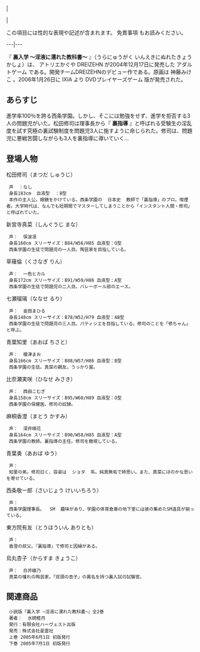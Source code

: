 |

|

この項目には性的な表現や記述が含まれます。  免責事項  もお読みください。  
  
---|---  
  
『 **裏入学 〜淫液に濡れた教科書〜** 』（うらにゅうがく いんえきにぬれたきょうかしょ）は、  アトリエかぐや DREIZEHN
が2004年12月17日に発売した  アダルトゲーム  である。開発チームDREIZEHNのデビュー作である。原画は  神藤みけこ
。2006年1月26日に  IXIA  より  DVDプレイヤーズゲーム  版が発売された。

##  あらすじ  

進学率100％を誇る西条学園。しかし、そこには勉強をせず、進学を拒否する3人の問題児がいた。松田修司は理事長から『 **裏指導**
』と呼ばれる受験生の淫乱度を試す究極の裏試験制度を問題児3人に施すように命じられた。修司は、問題児に悪戦苦闘しながらも3人を裏指導に導いていく…

##  登場人物  

松田修司（まつだ しゅうじ）

     声  ：なし 
     身長183cm  血液型  ：B型 
     本作の主人公。眼鏡をかけている。西条学園の  日本史  教師で「裏指導」のプロ。喫煙者。大学時代は、なんでも短期間でマスターしてしまうことから「インスタント人間・修司」と呼ばれていた。 

新宮寺真菜（しんぐうじ まな）

     声：  保波凛 
     身長160cm スリーサイズ：B84/W56/H85 血液型：O型 
     西条学園の生徒で問題児の一人目。陶芸家を目指している。 

草薙倫（くさなぎ りん）

     声：  一色ヒカル 
     身長172cm スリーサイズ：B91/W59/H86 血液型：A型 
     西条学園の生徒で問題児の二人目。バレーボール部のエース。 

七瀬瑠璃（ななせ るり）

     声：  金田まひる 
     身長148cm スリーサイズ：B78/W52/H79 血液型：AB型 
     西条学園の生徒で問題児の三人目。パティシエを目指している。修司のことを「修ちゃん」と呼ぶ。 

青葉知里（あおば ちさと）

     声：  榎津まお 
     身長166cm スリーサイズ：B88/W57/H86 血液型：B型 
     西条学園の生徒。真菜の親友。うっかり屋。 

比奈瀬実咲（ひなせ みさき）

     声：  西田こむぎ 
     身長158cm スリーサイズ：B95/W60/H89 血液型：O型 
     西条学園の保健医。修司の奴隷。 

麻桐香澄（まとう かすみ）

     声：  深井晴花 
     身長164cm スリーサイズ：B90/W58/H85 血液型：A型 
     西条学園の教師。裏指導の主任。修司を敵視している。 

青葉勇（あおば ゆう）

     声： 
     知里の弟。修司曰く、容姿は  ショタ  系。純真無垢で姉思い。また、真菜にほのかな思いを寄せている。 

西条敬一郎（さいじょう けいいちろう）

     声： 
     西条学園理事長。  SM  趣味があり、学園の体育倉庫の地下室には彼の集めたSM道具が揃っている。 

東方院有友（とうほういん ありとも）

     声： 
     香澄の叔父。『裏指導』で修司と因縁がある。 

烏丸杏子（からすま きょうこ）

     声：  白井綾乃 
     真菜の憧れの陶芸家。「双頭の杏子」の異名を持つ裏入試の試験官。 

##  関連商品  

     小説版『裏入学 ~淫液に濡れた教科書~』全2巻 
     著者：  水碕睦月 
     発行：有限会社ハーヴェスト出版 
     発売：株式会社星雲社 
     上巻 2005年6月1日 初版発行 
     下巻 2005年7月1日 初版発行 

